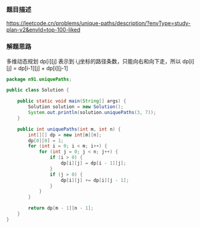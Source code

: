 ### 题目描述

https://leetcode.cn/problems/unique-paths/description/?envType=study-plan-v2&envId=top-100-liked

### 解题思路

多维动态规划
dp[i][j] 表示到 i,j坐标的路径条数，只能向右和向下走，所以
dp[i][j] = dp[i-1][j] + dp[i][j-1]

```java
package n91.uniquePaths;

public class Solution {

    public static void main(String[] args) {
        Solution solution = new Solution();
        System.out.println(solution.uniquePaths(3, 7));
    }

    public int uniquePaths(int m, int n) {
        int[][] dp = new int[m][n];
        dp[0][0] = 1;
        for (int i = 0; i < m; i++) {
            for (int j = 0; j < n; j++) {
                if (i > 0) {
                    dp[i][j] = dp[i - 1][j];
                }
                if (j > 0) {
                    dp[i][j] += dp[i][j - 1];
                }
            }
        }

        return dp[m - 1][n - 1];
    }
}

```